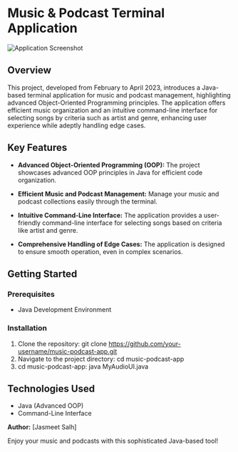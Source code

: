 # Music & Podcast Terminal Application

![Application Screenshot]((https://drive.google.com/file/d/1WqxIJZOyNavUrkwNvBlT3Yu3nypnqENX/view?usp=sharing))

## Overview

This project, developed from February to April 2023, introduces a Java-based terminal application for music and podcast management, highlighting advanced Object-Oriented Programming principles. The application offers efficient music organization and an intuitive command-line interface for selecting songs by criteria such as artist and genre, enhancing user experience while adeptly handling edge cases.

## Key Features

- **Advanced Object-Oriented Programming (OOP):** The project showcases advanced OOP principles in Java for efficient code organization.

- **Efficient Music and Podcast Management:** Manage your music and podcast collections easily through the terminal.

- **Intuitive Command-Line Interface:** The application provides a user-friendly command-line interface for selecting songs based on criteria like artist and genre.

- **Comprehensive Handling of Edge Cases:** The application is designed to ensure smooth operation, even in complex scenarios.

## Getting Started

### Prerequisites

- Java Development Environment

### Installation

1. Clone the repository: git clone https://github.com/your-username/music-podcast-app.git
2. Navigate to the project directory: cd music-podcast-app
3. cd music-podcast-app: java MyAudioUI.java

## Technologies Used

- Java (Advanced OOP)
- Command-Line Interface

**Author:** [Jasmeet Salh]

Enjoy your music and podcasts with this sophisticated Java-based tool!


